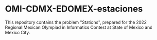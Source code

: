 # OMI-CDMX-EDOMEX-estaciones

This repository contains the problem "Stations", prepared for the 2022 Regional Mexican Olympiad in Informatics Contest at State of Mexico and Mexico City.
